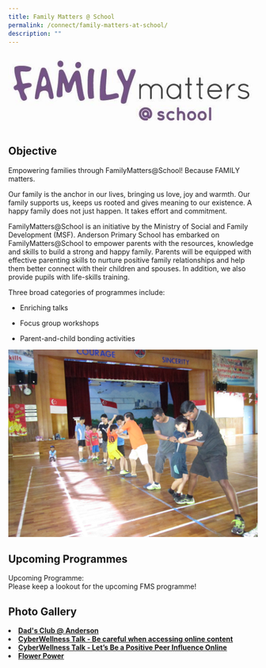 ```yaml
---
title: Family Matters @ School
permalink: /connect/family-matters-at-school/
description: ""
---
```



<img src="/images/FamilyMatters%20Logo.jpg">
<h2>Objective</h2>
<p>Empowering families through FamilyMatters@School! Because FAMILY matters.</p>
<p>Our family is the anchor in our lives, bringing us love, joy and warmth. Our family supports us, keeps us rooted and gives meaning to our existence. A happy family does not just happen. It takes effort and commitment.</p>
<p>FamilyMatters@School is an initiative by the Ministry of Social and Family Development (MSF). Anderson Primary School has embarked on FamilyMatters@School to empower parents with the resources, knowledge and skills to build a strong and happy family. Parents will be equipped with effective parenting skills to nurture positive family relationships and help them better connect with their children and spouses. In addition, we also provide pupils with life-skills training.</p>
<p>Three broad categories of programmes include:</p>
<ul>
<li>
<p>Enriching talks</p>
</li>
<li>
<p>Focus group workshops</p>
</li>
<li>
<p>Parent-and-child bonding activities</p>
</li>
</ul>
<img src="/images/IMG_0008.jpg">
<h2>Upcoming Programmes</h2>
<p>Upcoming Programme:<BR>Please keep a lookout for the upcoming FMS programme!</p>
<h2> Photo Gallery </h2>
<p>
<li><a href="https://www.facebook.com/pg/Anderson-Primary-School-Official-248457555191296/photos/?tab=album&amp;album_id=1649615591742145" target="_blank" rel="noopener"><strong>Dad's Club @ Anderson</strong></a></li>
<li><a href="https://www.facebook.com/pg/Anderson-Primary-School-Official-248457555191296/photos/?tab=album&amp;album_id=1677126662324371" target="_blank" rel="noopener"><strong>CyberWellness Talk - Be careful when accessing online content</strong></a></li>
<li><strong><a href="https://www.facebook.com/pg/Anderson-Primary-School-Official-248457555191296/photos/?tab=album&amp;album_id=1598746413495730" target="_blank" rel="noopener">CyberWellness Talk - Let&rsquo;s Be a Positive Peer Influence Online</a></strong></li>
<li><a href="https://www.facebook.com/pg/Anderson-Primary-School-Official-248457555191296/photos/?tab=album&amp;album_id=1559441810759524" target="_blank" rel="noopener"><strong>Flower Power</strong></a></li>
</p>